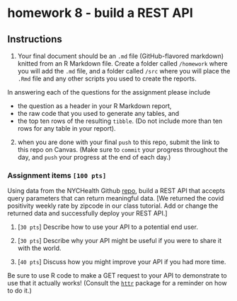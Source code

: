 # homework 8 - build a REST API

## Instructions

1. Your final document should be an `.md` file (GitHub-flavored markdown) knitted from an R Markdown file. Create a folder called `/homework` where you will add the `.md` file, and a folder called `/src` where you will  place the `.Rmd` file and any other scripts you used to create the reports.

  In answering each of the questions for the assignment please include
  - the question as a header in your R Markdown report,
  - the raw code that you used to generate any tables, and
  - the top ten rows of the resulting `tibble`. (Do not include more than ten rows for any table in your report).

2. when you are done with your final `push` to this repo, submit the link to this repo on Canvas. (Make sure to `commit` your progress throughout the day, and `push` your progress at the end of each day.)


### Assignment items `[100 pts]`

Using data from the NYCHealth Github [repo](https://github.com/nychealth/coronavirus-data/tree/master/trends), build a REST API that accepts query parameters that can return meaningful data. [We returned the covid positivity weekly rate by zipcode in our class tutorial. Add or change the returned data and successfully deploy your REST API.]

1. [`30 pts`] Describe how to use your API to a potential end user.

2. [`30 pts`] Describe why your API might be useful if you were to share it with the world.

3. [`40 pts`] Discuss how you might improve your API if you had more time.

Be sure to use R code to make a GET request to your API to demonstrate to use that it actually works! (Consult the [`httr`](https://cran.r-project.org/web/packages/httr/vignettes/quickstart.html) package for a reminder on how to do it.)
